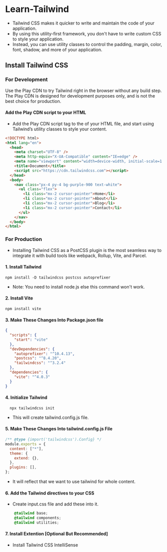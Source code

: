 # Learn-Tailwind
- Tailwind CSS makes it quicker to write and maintain the code of your application. 
- By using this utility-first framework, you don't have to write custom CSS to style your application. 
- Instead, you can use utility classes to control the padding, margin, color, font, shadow, and more of your application.
## Install Tailwind CSS
### For Development 
Use the Play CDN to try Tailwind right in the browser without any build step. The Play CDN is designed for development purposes only, and is not the best choice for production.
#### Add the Play CDN script to your HTML
- Add the Play CDN script tag to the <head> of your HTML file, and start using Tailwind’s utility classes to style your content.
```html
<!DOCTYPE html>
<html lang="en">
  <head>
    <meta charset="UTF-8" />
    <meta http-equiv="X-UA-Compatible" content="IE=edge" />
    <meta name="viewport" content="width=device-width, initial-scale=1.0" />
    <title>Document</title>
    <script src="https://cdn.tailwindcss.com"></script>
  </head>
  <body>
    <nav class="px-4 py-4 bg-purple-900 text-white">
      <ul class="flex">
        <li class="mx-2 cursor-pointer">Home</li>
        <li class="mx-2 cursor-pointer">About</li>
        <li class="mx-2 cursor-pointer">Blog</li>
        <li class="mx-2 cursor-pointer">Contact</li>
      </ul>
    </nav>
  </body>
</html>
```
### For Production
- Installing Tailwind CSS as a PostCSS plugin is the most seamless way to integrate it with build tools like webpack, Rollup, Vite, and Parcel.
#### 1. Install Tailwind 
``` npm install -D tailwindcss postcss autoprefixer ```
- Note: You need to install node.js else this command won't work.
#### 2. Install Vite
``` npm install vite ``` 
#### 3. Make These Changes Into Package.json file 
```json 
{
  "scripts": {
    "start": "vite"
  },
  "devDependencies": {
    "autoprefixer": "^10.4.13",
    "postcss": "^8.4.20",
    "tailwindcss": "^3.2.4"
  },
  "dependencies": {
    "vite": "^4.0.3"
  }
}

```
#### 4. Initialize Tailwind 
```   npx tailwindcss init  ```
- This will create tailwind.config.js file. 
#### 5. Make These Changes Into tailwind.config.js File 
```js 
/** @type {import('tailwindcss').Config} */
module.exports = {
  content: ["*"],
  theme: {
    extend: {},
  },
  plugins: [],
};
```
- It will reflect that we want to use tailwind for whole content. 
#### 6. Add the Tailwind directives to your CSS
- Create input.css file and add these into it. 
```css 
    @tailwind base;
    @tailwind components;
    @tailwind utilities;
```
#### 7. Install Extention [Optional But Recommended] 
- Install Tailwind CSS IntelliSense 
